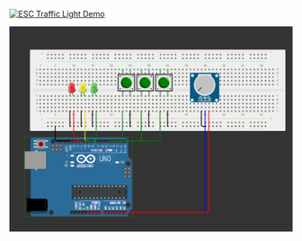 [![ESC Traffic Light Demo](https://img.youtube.com/vi/CdOoS5qa1lc/0.jpg)](https://youtu.be/CdOoS5qa1lc)

![회로 사진](new_photo.png)
